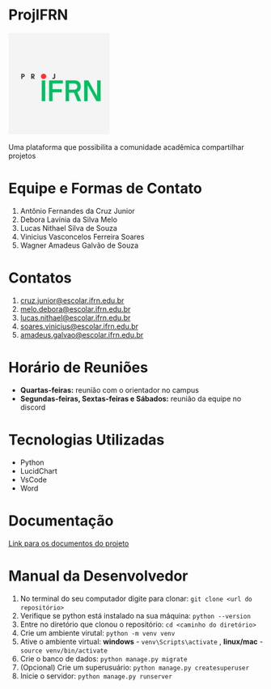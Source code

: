 # ProjIFRN

<img src="logo.png" width="200" height="200" />

Uma plataforma que possibilita a comunidade acadêmica compartilhar projetos

# Equipe e Formas de Contato

1. Antônio Fernandes da Cruz Junior
2. Debora Lavínia da Silva Melo
3. Lucas Nithael Silva de Souza
4. Vinicius Vasconcelos Ferreira Soares
5. Wagner Amadeus Galvão de Souza

# Contatos
1. cruz.junior@escolar.ifrn.edu.br
2. melo.debora@escolar.ifrn.edu.br
3. lucas.nithael@escolar.ifrn.edu.br
4. soares.vinicius@escolar.ifrn.edu.br
5. amadeus.galvao@escolar.ifrn.edu.br

# Horário de Reuniões

- **Quartas-feiras:** reunião com o orientador no campus
- **Segundas-feiras, Sextas-feiras e Sábados:** reunião da equipe no discord 

# Tecnologias Utilizadas

- Python
- LucidChart
- VsCode
- Word

# Documentação

[Link para os documentos do projeto](doc/documentacao.md)

# Manual da Desenvolvedor

1. No terminal do seu computador digite para clonar: `git clone <url do repositório>`
2. Verifique se python está instalado na sua máquina: `python --version`
3. Entre no diretório que clonou o repositório: `cd <caminho do diretório>`
4. Crie um ambiente virutal: `python -m venv venv`
5. Ative o ambiente virtual: **windows** - `venv\Scripts\activate` , **linux/mac** - `source venv/bin/activate`
6. Crie o banco de dados: `python manage.py migrate`
7. (Opcional) Crie um superusuário: `python manage.py createsuperuser`
8. Inicie o servidor: `python manage.py runserver`
